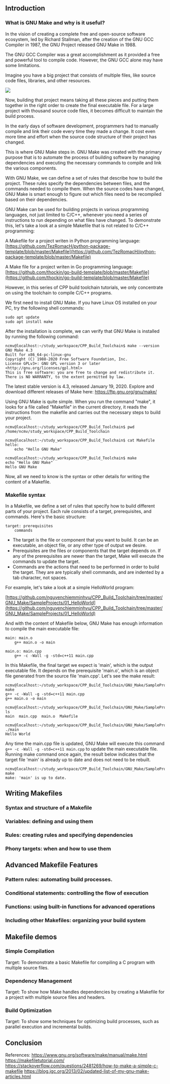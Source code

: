 ## Introduction

### What is GNU Make and why is it useful?

In the vision of creating a complete free and open-source software ecosystem, led by Richard Stallman, after the creation of the GNU GCC Compiler in 1987, the GNU Project released GNU Make in 1988.

The GNU GCC Compiler was a great accomplishment as it provided a free and powerful tool to compile code. However, the GNU GCC alone may have some limitations.

Imagine you have a big project that consists of multiple files, like source code files, libraries, and other resources.

![](https://github.com/nguyenchiemminhvu/CPP_Build_Toolchain/blob/master/GNU_Make/MultipleDependencies.png?raw=true)

Now, building that project means taking all these pieces and putting them together in the right order to create the final executable file. For a large project with  thousand source code files, it becomes difficult to maintain the build process.

In the early days of software development, programmers had to manually compile and link their code every time they made a change. It cost even more time and effort when the source code structure of their project has changed.

This is where GNU Make steps in. GNU Make was created with the primary purpose that is to automate the process of building software by managing dependencies and executing the necessary commands to compile and link the various components.

With GNU Make, we can define a set of rules that describe how to build the project. These rules specify the dependencies between files, and the commands needed to compile them. When the source codes have changed, GNU Make is smart enough to figure out which files need to be recompiled based on their dependencies.

GNU Make can be used for building projects in various programming languages, not just limited to C/C++, whenever you need a series of instructions to run depending on what files have changed. To demonstrate this, let's take a look at a simple Makefile that is not related to C/C++ programming:

A Makefile for a project writen in Python programming language:
[https://github.com/TezRomacH/python-package-template/blob/master/Makefile](https://github.com/TezRomacH/python-package-template/blob/master/Makefile)

A Make file for a project writen in Go programming language:
[https://github.com/thockin/go-build-template/blob/master/Makefile](https://github.com/thockin/go-build-template/blob/master/Makefile)

However, in this series of CPP build toolchain tutorials, we only concentrate on using the toolchain to compile C/C++ programs.

We first need to install GNU Make. If you have Linux OS installed on your PC, try the following shell commands:

```
sudo apt update
sudo apt install make
```

After the installation is complete, we can verify that GNU Make is installed by running the following command:

```
ncmv@localhost:~/study_workspace/CPP_Build_Toolchain$ make --version
GNU Make 4.3
Built for x86_64-pc-linux-gnu
Copyright (C) 1988-2020 Free Software Foundation, Inc.
License GPLv3+: GNU GPL version 3 or later <http://gnu.org/licenses/gpl.html>
This is free software: you are free to change and redistribute it.
There is NO WARRANTY, to the extent permitted by law.
```

The latest stable version is 4.3, released January 19, 2020.
Explore and download different releases of Make here: https://ftp.gnu.org/gnu/make/

Using GNU Make is quite simple. When you run the command "make", it looks for a file called "Makefile" in the current directory, it reads the instructions from the makefile and carries out the necessary steps to build your project.

```
ncmv@localhost:~/study_workspace/CPP_Build_Toolchain$ pwd
/home/ncmv/study_workspace/CPP_Build_Toolchain

ncmv@localhost:~/study_workspace/CPP_Build_Toolchain$ cat Makefile 
hello:
    echo "Hello GNU Make"

ncmv@localhost:~/study_workspace/CPP_Build_Toolchain$ make
echo "Hello GNU Make"
Hello GNU Make
```

Now, all we need to know is the syntax or other details for writing the content of a Makefile.

### Makefile syntax

In a Makefile, we define a set of rules that specify how to build different parts of your project. Each rule consists of a target, prerequisites, and commands. Here's the basic structure:

```
target: prerequisites
    commands
```

- The target is the file or component that you want to build. It can be an executable, an object file, or any other type of output we desire.
- Prerequisites are the files or components that the target depends on. If any of the prerequisites are newer than the target, Make will execute the commands to update the target.
- Commands are the actions that need to be performed in order to build the target. They are are typically shell commands, and are indented by a tab character, not spaces.

For example, let's take a look at a simple HelloWorld program:

[https://github.com/nguyenchiemminhvu/CPP_Build_Toolchain/tree/master/GNU_Make/SampleProjects/01_HelloWorld](https://github.com/nguyenchiemminhvu/CPP_Build_Toolchain/tree/master/GNU_Make/SampleProjects/01_HelloWorld)

And with the content of Makefile below, GNU Make has enough information to compile the main executable file:

```
main: main.o
	g++ main.o -o main

main.o: main.cpp
	g++ -c -Wall -g -std=c++11 main.cpp
```

In this Makefile, the final target we expect is 'main', which is the output executable file. It depends on the prerequisite 'main.o', which is an object file generated from the source file 'main.cpp'. Let's see the make result:

```
ncmv@localhost:~/study_workspace/CPP_Build_Toolchain/GNU_Make/SampleProjects/01_HelloWorld$ make
g++ -c -Wall -g -std=c++11 main.cpp
g++ main.o -o main

ncmv@localhost:~/study_workspace/CPP_Build_Toolchain/GNU_Make/SampleProjects/01_HelloWorld$ ls
main  main.cpp  main.o  Makefile

ncmv@localhost:~/study_workspace/CPP_Build_Toolchain/GNU_Make/SampleProjects/01_HelloWorld$ ./main 
Hello World
```

Any time the main.cpp file is updated, GNU Make will execute this command ```g++ -c -Wall -g -std=c++11 main.cpp``` to update the main executable file. Running make command once again, the result below indicates that the target file 'main' is already up to date and does not need to be rebuilt.

```
ncmv@localhost:~/study_workspace/CPP_Build_Toolchain/GNU_Make/SampleProjects/01_HelloWorld$ make
make: 'main' is up to date.
```

## Writing Makefiles

### Syntax and structure of a Makefile

### Variables: defining and using them

### Rules: creating rules and specifying dependencies

### Phony targets: when and how to use them

## Advanced Makefile Features

### Pattern rules: automating build processes.

### Conditional statements: controlling the flow of execution

### Functions: using built-in functions for advanced operations

### Including other Makefiles: organizing your build system

## Makefile demos

### Simple Compilation

Target: To demonstrate a basic Makefile for compiling a C program with multiple source files.

### Dependency Management

Target: To show how Make handles dependencies by creating a Makefile for a project with multiple source files and headers.

### Build Optimization

Target: To show some techniques for optimizing build processes, such as parallel execution and incremental builds.

## Conclusion


References:
https://www.gnu.org/software/make/manual/make.html
https://makefiletutorial.com/
https://stackoverflow.com/questions/2481269/how-to-make-a-simple-c-makefile
https://blog.jgc.org/2013/02/updated-list-of-my-gnu-make-articles.html
